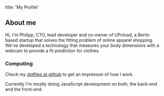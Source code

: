 title: 'My Profile'


## About me

Hi, I'm Philipp, CTO, lead developer and co-owner of UPcload, a Berlin based
startup that solves the fitting problem of online apparel shopping.
We've developed a technology that measures your body dimensions with a webcam
to provide a fit prediction for clothes.

### Computing

Check my <a
href="http://github.com/strathausen/dotfiles">dotfiles at github</a> to get an
impresson of how I work.

Currently I'm mostly doing JavaScript development on both, the back-end and the
front-end.
